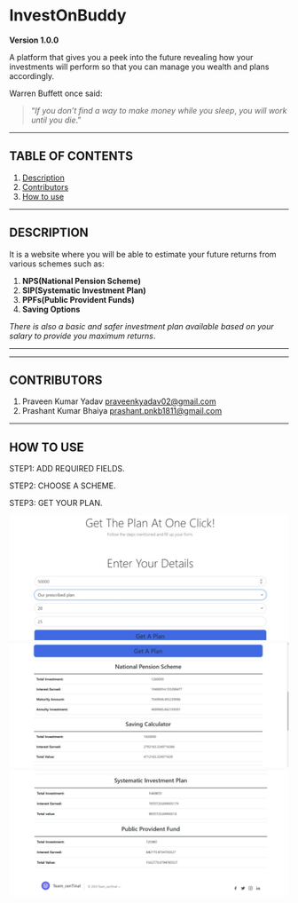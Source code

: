 # InvestOnBuddy

**Version 1.0.0**

A platform that gives you a peek into the future revealing how your investments will perform so that you can manage you 
wealth and plans accordingly.

Warren Buffett once said:

>“*If you don’t find a way to make money while you sleep*,
>*you will work until you die*.”

---

## TABLE OF CONTENTS

1. [Description](#description)
2. [Contributors](#contributors)
3. [How to use](#how-to-use)

---
<a name="description"></a>
## DESCRIPTION

It is a website where you will be able to estimate your future returns from various schemes such as:

1. **NPS(National Pension Scheme)**
2. **SIP(Systematic Investment Plan)**
3. **PPFs(Public Provident Funds)**
4. **Saving Options**

*There is also a basic and safer investment plan available based on your salary to provide you maximum returns*.

---
<a name="demo-link"></a>

---
<a name="contributors"></a>
## CONTRIBUTORS

1. Praveen Kumar Yadav praveenkyadav02@gmail.com
2. Prashant Kumar Bhaiya prashant.pnkb1811@gmail.com


---
<a name="how-to-use"></a>
## HOW TO USE

STEP1: ADD REQUIRED FIELDS.

STEP2: CHOOSE A SCHEME.

STEP3: GET YOUR PLAN.

![alt text](image/img1.jpeg)
![alt text](image/img2.jpeg)
![alt text](image/img3.jpeg)
